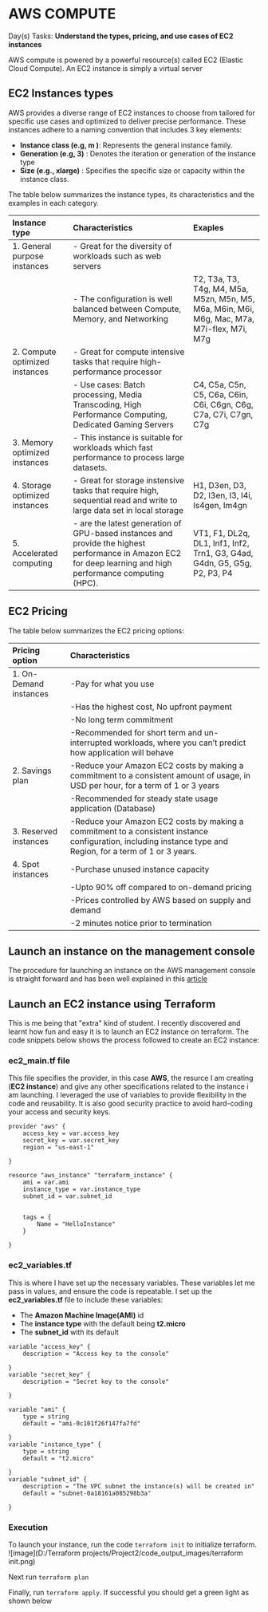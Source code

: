 # AWS COMPUTE
Day(s) Tasks: **Understand the types, pricing, and use cases of EC2 instances**


AWS compute is powered by a powerful resource(s) called EC2 (Elastic Cloud Compute).
An EC2 instance is simply a virtual server

## EC2 Instances types
AWS provides a diverse range of EC2 instances to choose from tailored for specific use cases and optimized to deliver precise performance. These instances adhere to a naming convention that includes 3 key elements:
- **Instance class (e.g, m )**: Represents the general instance family.
- **Generation (e.g, 3)** : Denotes the iteration or generation of the instance type
- **Size (e.g., xlarge)** : Specifies the specific size or capacity within the instance class.

The table below summarizes the instance types, its characteristics and the examples in each category.

|Instance type      |Characteristics                           |Exaples         |
|:------------------|:---------------------------              |:---------------|
|1. General purpose instances|- Great for the diversity of workloads such as web servers|
|                             |- The configuration is well balanced between Compute, Memory, and Networking| T2, T3a, T3, T4g, M4, M5a, M5zn, M5n, M5, M6a, M6in, M6i, M6g, Mac, M7a, M7i-flex, M7i, M7g|
|2. Compute optimized instances|- Great for compute intensive tasks that require high-performance processor
|                                |- Use cases: Batch processing, Media Transcoding, High Performance Computing, Dedicated Gaming Servers| C4, C5a, C5n, C5, C6a, C6in, C6i, C6gn, C6g, C7a, C7i, C7gn, C7g|
|3. Memory optimized instances| - This instance is suitable for workloads which fast performance to process large datasets.| 
|4. Storage optimized instances| - Great for storage instensive tasks that require high, sequential read and write to large data set in local storage|H1, D3en, D3, D2, I3en, I3, I4i, Is4gen, Im4gn |
|5. Accelerated computing| - are the latest generation of GPU-based instances and provide the highest performance in Amazon EC2 for deep learning and high performance computing (HPC).|VT1, F1, DL2q, DL1, Inf1, Inf2, Trn1, G3, G4ad, G4dn, G5, G5g, P2, P3, P4|

## EC2 Pricing
The table below summarizes the EC2 pricing options:

|Pricing option|Characteristics|
|:-------------|:---------------|
|1. On-Demand instances|-Pay for what you use|
| |-Has the highest cost, No upfront payment|
| |-No long term commitment|
| |-Recommended for short term and un-interrupted workloads, where you can’t predict how application will behave|
|2. Savings plan|-Reduce your Amazon EC2 costs by making a commitment to a consistent amount of usage, in USD per hour, for a term of 1 or 3 years|
||-Recommended for steady state usage application (Database)|
|3. Reserved instances|-Reduce your Amazon EC2 costs by making a commitment to a consistent instance configuration, including instance type and Region, for a term of 1 or 3 years.|
|4. Spot instances|-Purchase unused instance capacity|
||-Upto 90% off compared to on-demand pricing|
||-Prices controlled by AWS based on supply and demand|
||-2 minutes notice prior to termination|


## Launch an instance on the management console
The procedure for launching an instance on the AWS management console is straight forward and has been well explained in this [article](https://docs.aws.amazon.com/AWSEC2/latest/UserGuide/option3-task1-launch-ec2-instance.html)

## Launch an EC2 instance using Terraform
This is me being that "extra" kind of student. I recently discovered and learnt how fun and easy it is to launch an EC2 instance on terraform.
The code snippets below shows the process followed to create an EC2 instance:

### ec2_main.tf file
This file specifies the provider, in this case **AWS**, the resurce I am creating (**EC2 instance**) and give any other specifications related to the instance i am launching. I leveraged the use of variables to provide flexibility in the code and reusability. It is also good security practice to avoid hard-coding your access and security keys.

```
provider "aws" {
    access_key = var.access_key
    secret_key = var.secret_key
    region = "us-east-1"
    
}

resource "aws_instance" "terraform_instance" {
    ami = var.ami
    instance_type = var.instance_type
    subnet_id = var.subnet_id
    

    tags = {
        Name = "HelloInstance"
    }
  
}
```

### ec2_variables.tf
This is where I have set up the necessary variables. These variables let me pass in values, and ensure the code is repeatable.
I set up the **ec2_variables.tf** file to include these variables:
- The **Amazon Machine Image(AMI)** id
- The **instance type** with the default being **t2.micro**
- The **subnet_id** with its default

```
variable "access_key" {
    description = "Access key to the console"
  
}
variable "secret_key" {
    description = "Secret key to the console"
  
}

variable "ami" {
    type = string
    default = "ami-0c101f26f147fa7fd"
  
}
variable "instance_type" {
    type = string
    default = "t2.micro"
  
}
variable "subnet_id" {
    description = "The VPC subnet the instance(s) will be created in"
    default = "subnet-0a18161a085298b3a"
  
}
```
### Execution
To launch your instance, run the code `terraform init` to initialize terraform.
![image](D:/Terraform projects/Project2/code_output_images/terraform init.png)

Next run `terraform plan`

Finally, run `terraform apply`. If successful you should get a green light as shown below

